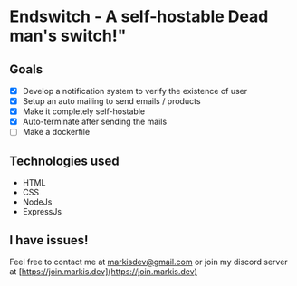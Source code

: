 # Endswitch - A self-hostable Dead man's switch!"

## Goals

- [X] Develop a notification system to verify the existence of user
- [X] Setup an auto mailing to send emails / products
- [X] Make it completely self-hostable
- [X] Auto-terminate after sending the mails
- [ ] Make a dockerfile

## Technologies used

- HTML
- CSS
- NodeJs
- ExpressJs

## I have issues!

Feel free to contact me at [markisdev@gmail.com](mailto:markisdev@gmail.com) or join my discord server at [https://join.markis.dev](https://join.markis.dev)
